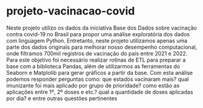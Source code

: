 # projeto-vacinacao-covid
Neste projeto utilizo os dados da iniciativa Base dos Dados sobre vacinação contra covid-19 no Brasil para propor uma análise exploratória dos dados com linguagem Python. Entretanto, neste projeto utilizamos apenas uma parte dos dados originais para melhorar nosso desempenho computacional, onde filtramos 700mil registros de vacinação do país entre 2021 e 2022. Para este objetivo foi necessário realizar rotinas de ETL para preparar a base com a biblioteca Pandas, além de utilizarmos as ferramentas do Seaborn e Matplolib para gerar gráficos a partir da base. Com esta análise podemos responder perguntas como: que estados vacinaram mais? qual imunizante foi mais aplicado por grupo de prioridade? como estão as aplicações entre 1º, 2º doses e etc.? qual a quantidade de doses aplicadas por dia? e entre outras questões pertinentes

